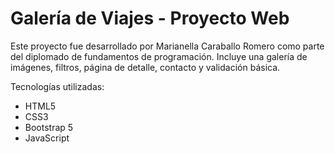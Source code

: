 # Galería de Viajes - Proyecto Web

Este proyecto fue desarrollado por Marianella Caraballo Romero como parte del diplomado de fundamentos de programación. Incluye una galería de imágenes, filtros, página de detalle, contacto y validación básica.

Tecnologías utilizadas:
- HTML5
- CSS3
- Bootstrap 5
- JavaScript
